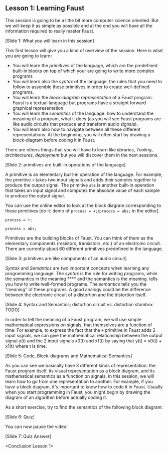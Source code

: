 ## Lesson 1: Learning Faust

This session is going to be a little bit more computer science oriented.
But we will keep it as simple as possible and at the end you will
have all the information required to really master Faust.


[Slide 1: What you will learn in this session]

This first lesson will give you a kind of overview of the session.
Here is what you are going to learn:

* You will learn the _primitives_ of the language, which are the
predefined built-in blocks on top of which your are going to write more
complex programs
* You will learn also the _syntax_ of the language, the rules that you need to
follow to assemble these primitives in order to create well-defined programs.
* You will learn the _block-diagram representation_ of a Faust program. Faust is a
textual language but programs have a straight forward graphical representation.
* You will learn the _semantics_ of the language: how to understand
the meaning of a program, what it does (as you will see Faust programs are
like audio circuits that produce and transform audio signals).
* You will learn also how to navigate between all these different representations.
At the beginning, you will often start by drawing a block-diagram before coding 
it in Faust.

There are others things that you will have to learn like _libraries_,
_Tooling_, _architectures_, _deployment_ but you will discover them in the next
sessions.

[Slide 2: primitives are built-in operations of the language]

A primitive is an elementary built-in operation of the language. For example,
the primitive `+` takes two input
signals and adds their samples together to produce the output signal. The
primitive `abs` is another built-in operation that takes an input signal and
computes the absolute value of each sample to produce the output signal.

You can use the online editor to look at the block diagram corresponding to
these primitives [do it: demo of `process = +;`/`process = abs;` in the editor].

    process = +;

    process = abs;

Primitives are the building blocks of Faust. You can think of them as the
elementary components (resistors, transistors, etc.) of an electronic circuit.
There are currently about 60 different primitives predefined in the language.

[Slide 3: primitives are like components of an audio circuit]

_Syntax_ and _Semantics_ are two important concepts when learning any
programming language. The _syntax_ is the rule for writing programs, while
the semantics in the meaning ****
and the semantics is the meaning.
tells you how to write well-formed programs.
The _semantics_ tells you the "meaning" of these programs. A good analogy could
be the difference between the electronic circuit of a distortion and the distortion itself.

[Slide 4: Syntax and Semantics; distortion circuit vs. distortion stombox TODO]

In order to tell the meaning of a Faust program, we will use simple
mathematical expressions on signals, that themselves are a function of time.
For example, to express the fact that the
`+` primitive in Faust adds 2 input signals, we can give the mathematical
relationship between the output signal y(t) and the 2 input signals x0(t) and
x1(t) by saying that y(t) = x0(t) + x1(t) where t is time.

[Slide 5: Code, Block-diagrams and Mathematical Semantics]

As you can see we basically have 3 different kinds of representation: the
Faust program itself, its visual representation as a block diagram, and
its mathematical semantics as a function on signals. In this session, we will
learn how to go from one representation to another. For example, if you have a
block diagram, it's important to know how to code it in Faust. Usually when
you start programming in Faust, you might begin by drawing the diagram of an
algorithm before actually coding it.

As a short exercise, try to find the semantics of the following block diagram:

[Slide 6: Quiz]

You can now pause the video!

[Slide 7: Quiz Answer]

<Conclusion Lesson 1>
